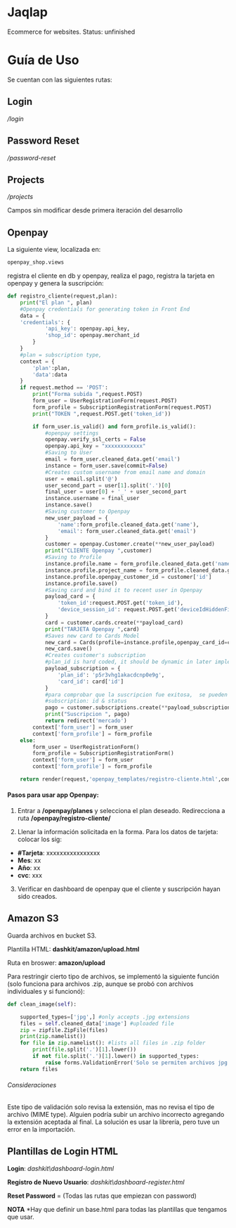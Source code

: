 # Jaqlap

Ecommerce for websites. Status: unfinished

# Guía de Uso

Se cuentan con las siguientes rutas:

## Login

*/login*

## Password Reset
*/password-reset*

## Projects

*/projects*

Campos sin modificar desde primera iteración del desarrollo

## Openpay

La siguiente view, localizada en:
``` python
openpay_shop.views
```
registra el cliente en db y openpay, realiza el pago, registra la tarjeta en openpay y genera la suscripción:


```python
def registro_cliente(request,plan):
    print("El plan ", plan)
    #Openpay credentials for generating token in Front End
    data = {
    'credentials': {
            'api_key': openpay.api_key,
            'shop_id': openpay.merchant_id
        }
    }
    #plan = subscription type,
    context = {
        'plan':plan,
        'data':data
    }
    if request.method == 'POST':
        print("Forma subida ",request.POST)
        form_user = UserRegistrationForm(request.POST)
        form_profile = SubscriptionRegistrationForm(request.POST)
        print("TOKEN ",request.POST.get('token_id'))

        if form_user.is_valid() and form_profile.is_valid():
            #openpay settings
            openpay.verify_ssl_certs = False
            openpay.api_key = "xxxxxxxxxxxx"
            #Saving to User
            email = form_user.cleaned_data.get('email')
            instance = form_user.save(commit=False)
            #Creates custom username from email name and domain
            user = email.split('@')
            user_second_part = user[1].split('.')[0]
            final_user = user[0] + '_' + user_second_part
            instance.username = final_user
            instance.save()
            #Saving customer to Openpay
            new_user_payload = {
                'name':form_profile.cleaned_data.get('name'),
                'email': form_user.cleaned_data.get('email')
            }
            customer = openpay.Customer.create(**new_user_payload)
            print("CLIENTE Openpay ",customer)
            #Saving to Profile
            instance.profile.name = form_profile.cleaned_data.get('name')
            instance.profile.project_name = form_profile.cleaned_data.get('project_name')
            instance.profile.openpay_customer_id = customer['id']
            instance.profile.save()
            #Saving card and bind it to recent user in Openpay
            payload_card = {
                'token_id':request.POST.get('token_id'),
                'device_session_id': request.POST.get('deviceIdHiddenFieldName')
            }
            card = customer.cards.create(**payload_card)
            print("TARJETA Openpay ",card)
            #Saves new card to Cards Model
            new_card = Cards(profile=instance.profile,openpay_card_id=card['id'])
            new_card.save()
            #Creates customer's subscription
            #plan_id is hard coded, it should be dynamic in later implementations
            payload_subscription = {
                'plan_id': 'p5r3vhg1akacdcnp0e9g',
                'card_id': card['id']
            }
            #para comprobar que la suscripcion fue exitosa,  se pueden obtener los sigs. campos del objeto
            #subscription: id & status
            pago = customer.subscriptions.create(**payload_subscription)
            print("Suscripcion ", pago)
            return redirect('mercado')
        context['form_user'] = form_user
        context['form_profile'] = form_profile
    else:
        form_user = UserRegistrationForm()
        form_profile = SubscriptionRegistrationForm()
        context['form_user'] = form_user
        context['form_profile'] = form_profile

    return render(request,'openpay_templates/registro-cliente.html',context)
```
#### Pasos para usar app Openpay:
1. Entrar a **/openpay/planes** y selecciona el plan deseado. Redirecciona a ruta **/openpay/registro-cliente/<plan>**

2. Llenar la información solicitada en la forma. Para los datos de tarjeta: colocar los sig:
  - **#Tarjeta**: xxxxxxxxxxxxxxxx
  - **Mes**: xx
  - **Año**: xx
  - **cvc**: xxx  

3. Verificar en dashboard de openpay que el cliente y suscripción hayan sido creados.


## Amazon S3
Guarda archivos en bucket S3.

Plantilla HTML: **dashkit/amazon/upload.html**

Ruta en broswer: **amazon/upload**

Para restringir cierto tipo de archivos, se implementó la siguiente función (solo funciona para archivos .zip, aunque se probó con archivos individuales y si funcionó):

```python
def clean_image(self):

    supported_types=['jpg',] #only accepts .jpg extensions
    files = self.cleaned_data['image'] #uploaded file
    zip = zipfile.ZipFile(files)
    print(zip.namelist())
    for file in zip.namelist(): #lists all files in .zip folder
        print(file.split('.')[1].lower())
        if not file.split('.')[1].lower() in supported_types:
            raise forms.ValidationError('Solo se permiten archivos jpg') #Displays this error in HTML template in case file extension is not allowed
    return files
```
###### Consideraciones
Este tipo de validación solo revisa la extensión, mas no revisa el tipo de archivo (MIME type). Alguien podría subir un archivo incorrecto agregando la extensión aceptada al final. La solución es usar la librería, pero tuve un error en la importación.


## Plantillas de Login HTML


**Login**: *dashkit\dashboard-login.html*

**Registro de Nuevo Usuario**: *dashkit\dashboard-register.html*

**Reset Password** = (Todas las rutas que empiezan con password)

**NOTA**
*Hay que definir un base.html para todas las plantillas que tengamos que usar.
